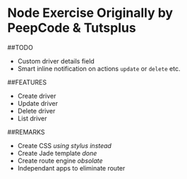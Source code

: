 Node Exercise Originally by PeepCode & Tutsplus
===============================================

##TODO

+ Custom driver details field
+ Smart inline notification on actions `update` or `delete` etc.

##FEATURES

+ Create driver
+ Update driver
+ Delete driver
+ List driver

##REMARKS

* Create CSS _using stylus instead_
* Create Jade template _done_
* Create route engine _obsolate_
* Independant apps to eliminate router
